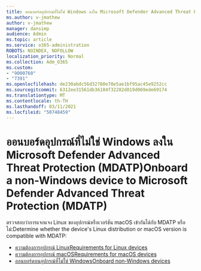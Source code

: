 ```yaml
---
title: ออนบอร์ดอุปกรณ์ที่ไม่ใช่ Windows ลงใน Microsoft Defender Advanced Threat Protection (MDATP)
ms.author: v-jmathew
author: v-jmathew
manager: dansimp
audience: Admin
ms.topic: article
ms.service: o365-administration
ROBOTS: NOINDEX, NOFOLLOW
localization_priority: Normal
ms.collection: Adm_O365
ms.custom:
- "9000760"
- "7391"
ms.openlocfilehash: de230abdc56d32780e70e5ae1bf95ac45e9252cc
ms.sourcegitcommit: 6312ee31561db36104f32282d019d069ede69174
ms.translationtype: MT
ms.contentlocale: th-TH
ms.lasthandoff: 03/11/2021
ms.locfileid: "50748459"
---
```

# <a name="onboard-a-non-windows-device-to-microsoft-defender-advanced-threat-protection-mdatp"></a><span data-ttu-id="dec8e-102">ออนบอร์ดอุปกรณ์ที่ไม่ใช่ Windows ลงใน Microsoft Defender Advanced Threat Protection (MDATP)</span><span class="sxs-lookup"><span data-stu-id="dec8e-102">Onboard a non-Windows device to Microsoft Defender Advanced Threat Protection (MDATP)</span></span>

<span data-ttu-id="dec8e-103">ตรวจสอบว่าการแจกแจง Linux ของอุปกรณ์หรือเวอร์ชัน macOS เข้ากันได้กับ MDATP หรือไม่:</span><span class="sxs-lookup"><span data-stu-id="dec8e-103">Determine whether the device's Linux distribution or macOS version is compatible with MDATP:</span></span>

- [<span data-ttu-id="dec8e-104">ความต้องการอุปกรณ์ Linux</span><span class="sxs-lookup"><span data-stu-id="dec8e-104">Requirements for Linux devices</span></span>](https://go.microsoft.com/fwlink/?linkid=2143462)
- [<span data-ttu-id="dec8e-105">ความต้องการอุปกรณ์ macOS</span><span class="sxs-lookup"><span data-stu-id="dec8e-105">Requirements for macOS devices</span></span>](https://go.microsoft.com/fwlink/?linkid=2143461)
- [<span data-ttu-id="dec8e-106">ออนบอร์ดบนอุปกรณ์ที่ไม่ใช่ Windows</span><span class="sxs-lookup"><span data-stu-id="dec8e-106">Onboard non-Windows devices</span></span>](https://go.microsoft.com/fwlink/?linkid=2143628)

